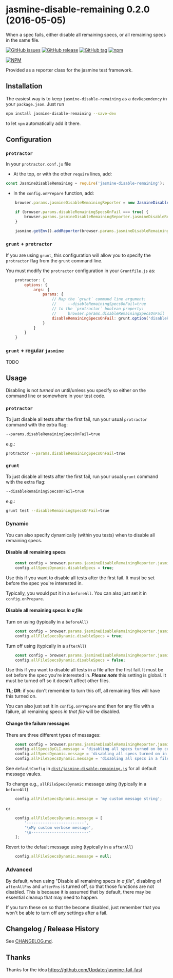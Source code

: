 # jasmine-disable-remaining 0.2.0 (2016-05-05)

When a spec fails, either disable all remaining specs, or all remaining specs in the same file.

[![GitHub issues](https://img.shields.io/github/issues/whatware/jasmine-disable-remaining.svg?maxAge=2592000&style=plastic)](https://github.com/whatware/jasmine-disable-remaining/issues)
[![GitHub release](https://img.shields.io/github/release/whatware/jasmine-disable-remaining.svg?maxAge=2592000&style=plastic)](https://github.com/whatware/jasmine-disable-remaining)
[![GitHub tag](https://img.shields.io/github/tag/whatware/jasmine-disable-remaining.svg?maxAge=2592000&style=plastic)](https://github.com/whatware/jasmine-disable-remaining)
[![npm](https://img.shields.io/npm/v/jasmine-disable-remaining.svg?maxAge=2592000&style=plastic)](https://www.npmjs.com/package/jasmine-disable-remaining)

[![NPM](https://nodei.co/npm/jasmine-disable-remaining.png?downloads=true&downloadRank=true&stars=true)](https://nodei.co/npm/jasmine-disable-remaining/)

Provided as a reporter class for the jasmine test framework.

## Installation

The easiest way is to keep `jasmine-disable-remaining` as a `devDependency` in your `package.json`. Just run

```sh
npm install jasmine-disable-remaining --save-dev
```

to let `npm` automatically add it there.

## Configuration

### `protractor`

In your `protractor.conf.js` file

* At the top, or with the other `require` lines, add:

```js
const JasmineDisableRemaining = require('jasmine-disable-remaining');
```

* In the `config.onPrepare` function, add:

```js
    browser.params.jasmineDisableRemainingReporter = new JasmineDisableRemaining(jasmine);

    if (browser.params.disableRemainingSpecsOnFail === true) {
        browser.params.jasmineDisableRemainingReporter.jasmineDisableRemaining.config.allSpecsByCLI.disableSpecs = true;
    }

    jasmine.getEnv().addReporter(browser.params.jasmineDisableRemainingReporter);
```

### `grunt` + `protractor`

If you are using `grunt`, this configuration will allow you to specify the `protractor` flag from the `grunt` command line.

You must modify the `protractor` configuration in your `Gruntfile.js` as: 
```js
    protractor: {
        options: {
            args: {
                params: {
                    // Map the `grunt` command line argument:
                    //     --disableRemainingSpecsOnFail=true
                    // to the `protractor` boolean property:
                    //     browser.params.disableRemainingSpecsOnFail
                    disableRemainingSpecsOnFail: grunt.option('disableRemainingSpecsOnFail')
                }
            }
        }
    }
```

### `grunt` + regular `jasmine`

TODO

## Usage

Disabling is not _turned on_ until/unless you specify so either on the command line or somewhere in your test code.

### `protractor`

To just disable all tests after the first fail, run your usual `protractor` command with the extra flag:

```sh
--params.disableRemainingSpecsOnFail=true
```

e.g.:

```sh
protractor --params.disableRemainingSpecsOnFail=true
```

### `grunt`

To just disable all tests after the first fail, run your usual `grunt` command with the extra flag:

```sh
--disableRemainingSpecsOnFail=true
```

e.g.:

```sh
grunt test --disableRemainingSpecsOnFail=true
```

### Dynamic

You can also specify dynamically (within you tests) when to disable all remaining specs.

#### Disable all remaining specs

```js
    const config = browser.params.jasmineDisableRemainingReporter.jasmineDisableRemaining.config;
    config.allSpecsDynamic.disableSpecs = true;
```

Use this if you want to disable all tests after the first fail.
It must be set before the spec you're interested in.

Typically, you would put it in a `beforeAll`.
You can also just set it in `config.onPrepare`.

#### Disable all remaining specs _in a file_

Turn on using (typically in a `beforeAll`)

```js
    const config = browser.params.jasmineDisableRemainingReporter.jasmineDisableRemaining.config;
    config.allFileSpecsDynamic.disableSpecs = true;
```

Turn off using (typically in a `afterAll`)

```js
    const config = browser.params.jasmineDisableRemainingReporter.jasmineDisableRemaining.config;
    config.allFileSpecsDynamic.disableSpecs = false;
```

Use this if you want to disable all tests in a file after the first fail.
It must be set before the spec you're interested in.
**_Please note_** this setting is global.
It must be turned off so it doesn't affect other files.

**TL; DR**: if you don't remember to turn this off, all remaining files will have this turned on.

You can also just set it in `config.onPrepare` and then for any file with a failure,
all remaining specs _in that file_ will be disabled.

#### Change the failure messages

There are three different types of messages:

```js
    const config = browser.params.jasmineDisableRemainingReporter.jasmineDisableRemaining.config;
    config.allSpecsByCLI.message = 'disabling all specs turned on by command line';
    config.allSpecsDynamic.message = 'disabling all specs turned on in a suite';
    config.allFileSpecsDynamic.message = 'disabling all specs in a file turned on in a suite';
```

See `defaultConfig` in [`dist/jasmine-disable-remaining.js`](dist/jasmine-disable-remaining.js)
for all default message vaules.

To change e.g., `allFileSpecsDynamic` message using (typically in a `beforeAll`)

```js
    config.allFileSpecsDynamic.message = 'my custom message string';
```

or

```js
    config.allFileSpecsDynamic.message = [
        '-------------------------',
        '\nMy custom verbose message',
        '\n-------------------------'
    ];
```

Revert to the default message using (typically in a `afterAll`)

```js
    config.allFileSpecsDynamic.message = null;
```

### Advanced

By default, when using "Disable all remaining specs _in a file_", disabling of `afterAllFns` and `afterFns` is turned off,
so that those functions are not disabled.
This is because it is assumed that by default, there may be essential cleanup that may need to happen.

If you turn these on so that the become disabled, just remember that you won't be able to turn off any settings after a fail.

## Changelog / Release History

See [CHANGELOG.md](CHANGELOG.md).

## Thanks

Thanks for the idea https://github.com/Updater/jasmine-fail-fast
